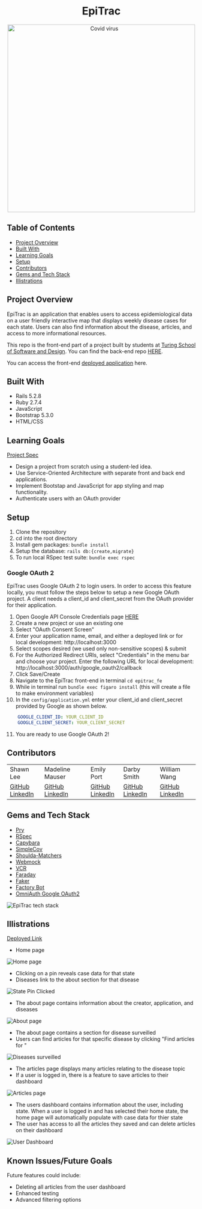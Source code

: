 <div align="center">
  <h1>EpiTrac</h1>
  <img width="500" alt="Covid virus" src="https://user-images.githubusercontent.com/60988144/211962791-a35a0709-52af-493a-bfaf-e10b88db5738.jpg">
</div>

## Table of Contents
- [Project Overview](#project-overview)
- [Built With](#built-with)
- [Learning Goals](#learning-goals)
- [Setup](#setup)
- [Contributors](#contributors)
- [Gems and Tech Stack](#gems-and-tech-stack)
- [Illistrations](#illistrations)


## Project Overview
EpiTrac is an application that enables users to access epidemiological data on a user friendly interactive map that displays weekly disease cases for each state. Users can also find information about the disease, articles, and access to more informational resources. 

This repo is the front-end part of a project built by students at [Turing School of Software and Design](https://turing.edu/). You can find the back-end repo [HERE](https://github.com/epitrac/epitrac_be).

You can access the front-end [deployed application](https://epitrac.herokuapp.com/) here. 

## Built With
- Rails 5.2.8
- Ruby 2.7.4
- JavaScript
- Bootstrap 5.3.0
- HTML/CSS

## Learning Goals
[Project Spec](https://backend.turing.edu/module3/projects/consultancy/)

- Design a project from scratch using a student-led idea.
- Use Service-Oriented Architecture with separate front and back end applications.
- Implement Bootstap and JavaScript for app styling and map functionality.
- Authenticate users with an OAuth provider

## Setup

1. Clone the repository
2. cd into the root directory
3. Install gem packages: `bundle install`
4. Setup the database: `rails db:{create,migrate}`
5. To run local RSpec test suite: `bundle exec rspec`

### Google OAuth 2
EpiTrac uses Google OAuth 2 to login users. In order to access this feature locally, you must follow the steps below to setup a new Google OAuth project. A client needs a client_id and client_secret from the OAuth provider for their application.

1. Open Google API Console Credentials page [HERE](https://console.developers.google.com)
2. Create a new project or use an existing one
3. Select "OAuth Consent Screen"
4. Enter your application name, email, and either a deployed link or for local development: http://localhost:3000
5. Select scopes desired (we used only non-sensitive scopes) & submit
6. For the Authorized Redirect URIs, select "Credentials" in the menu bar and choose your project. Enter the following URL for local development: http://localhost:3000/auth/google_oauth2/callback
7. Click Save/Create
8. Navigate to the EpiTrac front-end in terminal `cd epitrac_fe`
9. While in terminal run `bundle exec figaro install` (this will create a file to make environment variables)
10. In the `config/application.yml` enter your client_id and client_secret provided by Google as shown below.
```yml
    GOOGLE_CLIENT_ID: YOUR_CLIENT_ID
    GOOGLE_CLIENT_SECRET: YOUR_CLIENT_SECRET
 ```
11. You are ready to use Google OAuth 2!

## Contributors
<table>
  <tr>
    <td>Shawn Lee</td>
    <td>Madeline Mauser</td>
    <td>Emily Port</td>
    <td>Darby Smith</td>
    <td>William Wang</td>
  </tr>
  <tr>
    <td>
      <a href="https://github.com/Shawnl93">GitHub</a><br>
      <a href="https://www.linkedin.com/in/shawn-lee-3382aa8b/">LinkedIn</a>
    </td>
    <td>
      <a href="https://github.com/MadelineMauser">GitHub</a><br>
      <a href="https://www.linkedin.com/in/madeline-mauser-644239245/">LinkedIn</a>
    </td>
    <td>
      <a href="https://github.com/eport01">GitHub</a><br>
      <a href="https://www.linkedin.com/in/emily-port-3ab6389b/">LinkedIn</a>
    </td>
    <td>
    <a href="https://github.com/DarbySmith">GitHub</a><br>
    <a href="https://www.linkedin.com/in/darby-m-smith/">LinkedIn</a>
    </td>
    <td>
      <a href="https://github.com/willjw2">GitHub</a><br>
      <a href="https://www.linkedin.com/in/william-wang-814442240/">LinkedIn</a>
    </td>
  </tr>
</table>

## Gems and Tech Stack
- [Pry](https://github.com/pry/pry)
- [RSpec](https://github.com/rspec/rspec-rails)
- [Capybara](https://github.com/teamcapybara/capybara)
- [SimpleCov](https://github.com/simplecov-ruby/simplecov)
- [Shoulda-Matchers](https://github.com/thoughtbot/shoulda-matchers)
- [Webmock](https://github.com/bblimke/webmock)
- [VCR](https://github.com/vcr/vcr)
- [Faraday](https://lostisland.github.io/faraday/usage/)
- [Faker](https://github.com/vajradog/faker-rails)
- [Factory Bot](https://github.com/thoughtbot/factory_bot_rails)
- [OmniAuth Google OAuth2](https://github.com/zquestz/omniauth-google-oauth2)

![EpiTrac tech stack](https://user-images.githubusercontent.com/60988144/212101901-5ab0e9bd-9b0a-45b1-8e75-a25adb8ccc22.jpg)

## Illistrations
[Deployed Link](https://epitrac.herokuapp.com/)

- Home page

![Home page](https://user-images.githubusercontent.com/60988144/211964610-35f20c72-de80-439a-b974-3608804c1ac2.png)

- Clicking on a pin reveals case data for that state
- Diseases link to the about section for that disease

![State Pin Clicked](https://user-images.githubusercontent.com/60988144/211964614-95607ee4-0be9-4a73-a773-80547a0ab603.png)

- The about page contains information about the creator, application, and diseases

![About page](https://user-images.githubusercontent.com/60988144/211963577-0d354273-6c2c-4ed1-b252-c6797c932a87.png)

- The about page contains a section for disease surveilled
- Users can find articles for that specific disease by clicking "Find articles for <disease>"

![Diseases surveilled](https://user-images.githubusercontent.com/60988144/211963581-83e694bb-119f-4a18-9d2c-85aca334de0b.png)

- The articles page displays many articles relating to the disease topic
- If a user is logged in, there is a feature to save articles to their dashboard

![Articles page](https://user-images.githubusercontent.com/60988144/211963583-6cf9d6a8-58e0-4100-abee-c76187ab8d7c.png)

- The users dashboard contains information about the user, including state. When a user is logged in and has selected their home state, the home page will automatically populate with case data for thier state
- The user has access to all the articles they saved and can delete articles on their dashboard

![User Dashboard](https://user-images.githubusercontent.com/60988144/211964297-6d65e949-c8ef-448a-99f5-10a4ba3c3e7c.png)


## Known Issues/Future Goals
Future features could include:
- Deleting all articles from the user dashboard
- Enhanced testing
- Advanced filtering options
